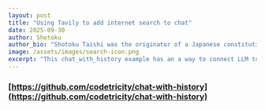 ```yaml
---
layout: post
title: "Using Tavily to add internet search to chat"
date: 2025-09-30
author: Shotoku
author_bio: "Shotoku Taishi was the originator of a Japanese constitution in the 8th century"
image: /assets/images/search-icon.png
excerpt: "This chat_with_history example has an a way to connect LLM to internet search"
---
```


### [https://github.com/codetricity/chat-with-history](https://github.com/codetricity/chat-with-history)